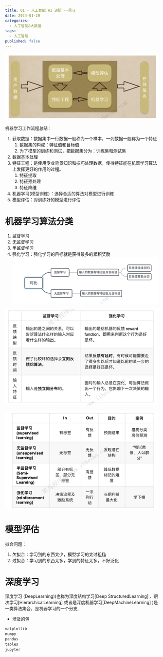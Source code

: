 ```yaml
---
title: 01 - 人工智能 AI 进阶 --黑马
date: 2024-01-20
categories:
  - 人工智能&大数据
tags:
  - 人工智能
published: false
---
```


![](https://raw.githubusercontent.com/BaihlUp/Figurebed/master/2023/20240120135258.png)

机器学习工作流程总结：
1. 获取数据：数据集中一行数据一般称为一个样本，一列数据一般称为一个特征
	1. 数据集的构成：特征值和目标值
	2. 为了模型的训练和测试，把数据集分为：训练集和测试集
2. 数据基本处理
3. 特征工程：是使用专业背景知识和技巧处理数据，使得特征能在机器学习算法上发挥更好的作用的过程。
	1. 特征提取
	2. 特征预处理
	3. 特征降维
4. 机器学习(模型训练）：选择合适的算法对模型进行训练
5. 模型评估：对训练好的模型进行评估

# 机器学习算法分类

1. 监督学习
2. 无监督学习
3. 半监督学习
4. 强化学习：强化学习的目标就是获得最多的累积奖励
![](https://raw.githubusercontent.com/BaihlUp/Figurebed/master/2023/20240120140420.png)

![](https://raw.githubusercontent.com/BaihlUp/Figurebed/master/2023/20240120140321.png)

![](https://raw.githubusercontent.com/BaihlUp/Figurebed/master/2023/20240120140505.png)

# 模型评估

拟合问题：
1. 欠拟合：学习到的东西太少，模型学习的太过粗糙
2. 过拟合：学习到的东西太多，学到的特征太多，不好泛化

# 深度学习

深度学习 (DeepLearning)(也称为深度结构学习[Deep StructuredLearning] 、层次学习[HierarchicalLearning] 或者是深度机器学习[DeepMachineLearning] )是一类算法集合，是机器学习的一个分支,

- 涉及的包
```bash
matplotlib
numpy
pandas
tables
jupyter
```
